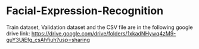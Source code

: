 # Facial-Expression-Recognition

Train dataset, Validation dataset and the CSV file are in the following google drive link: https://drive.google.com/drive/folders/1xkadNHywq4zM9-guY3UiEfg_csAhfiuh?usp=sharing
